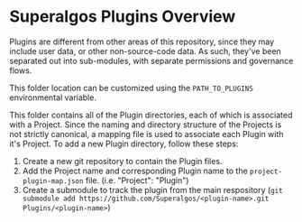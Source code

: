 # Superalgos Plugins Overview

Plugins are different from other areas of this repository, since they may include user data, or other non-source-code data. As such, they've been separated out into sub-modules, with separate permissions and governance flows.

This folder location can be customized using the `PATH_TO_PLUGINS` environmental variable.

This folder contains all of the Plugin directories, each of which is associated with a Project. Since the naming and directory structure of the Projects is not strictly canonical, a mapping file is used to associate each Plugin with it's Project. To add a new Plugin directory, follow these steps:

1. Create a new git repository to contain the Plugin files.
2. Add the Project name and corresponding Plugin name to the `project-plugin-map.json` file. (i.e. "Project": "Plugin")
3. Create a submodule to track the plugin from the main respository (`git submodule add https://github.com/Superalgos/<plugin-name>.git Plugins/<plugin-name>`)

